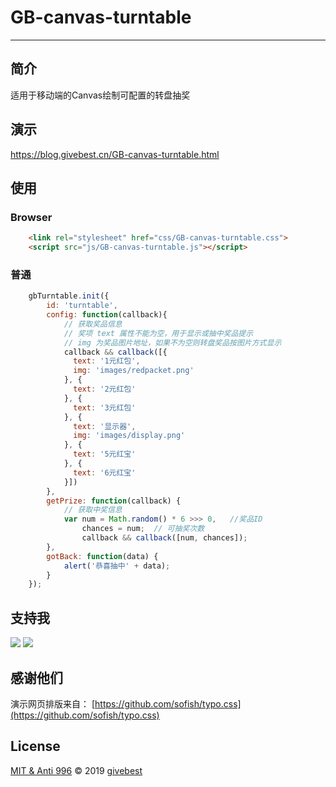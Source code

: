 # GB-canvas-turntable
----

## 简介

适用于移动端的Canvas绘制可配置的转盘抽奖

## 演示

https://blog.givebest.cn/GB-canvas-turntable.html
  

## 使用

### Browser
	
```html
	<link rel="stylesheet" href="css/GB-canvas-turntable.css">
	<script src="js/GB-canvas-turntable.js"></script>
```

### 普通

```js
	gbTurntable.init({
        id: 'turntable',
        config: function(callback){
            // 获取奖品信息
            // 奖项 text 属性不能为空，用于显示或抽中奖品提示
            // img 为奖品图片地址，如果不为空则转盘奖品按图片方式显示
            callback && callback([{
              text: '1元红包',
              img: 'images/redpacket.png'
            }, {
              text: '2元红包'
            }, {
              text: '3元红包'
            }, {
              text: '显示器',
              img: 'images/display.png'
            }, {
              text: '5元红宝'
            }, {
              text: '6元红宝'
            }])
        },
        getPrize: function(callback) {
            // 获取中奖信息
            var num = Math.random() * 6 >>> 0,   //奖品ID
                chances = num;  // 可抽奖次数
                callback && callback([num, chances]);   
        },
        gotBack: function(data) {
            alert('恭喜抽中' + data);
        }
    });
```


## 支持我

![](https://images.cnblogs.com/cnblogs_com/givebest/826035/o_alipay.png)
![](https://images.cnblogs.com/cnblogs_com/givebest/826035/o_wechat.png)




## 感谢他们

演示网页排版来自： [https://github.com/sofish/typo.css](https://github.com/sofish/typo.css)       



## License

[MIT & Anti 996](./LICENSE) © 2019 [givebest](https://github.com/givebest)

 
